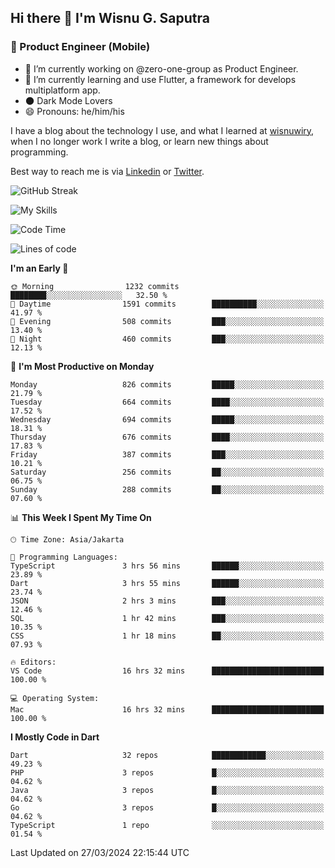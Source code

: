 ## Hi there 👋 I'm Wisnu G. Saputra

### :mobile_phone_off: Product Engineer (Mobile)

- 🔭 I’m currently working on @zero-one-group as Product Engineer.
- 🌱 I’m currently learning and use Flutter, a framework for develops multiplatform app.
- 🌑 Dark Mode Lovers
- 😄 Pronouns: he/him/his

I have a blog about the technology I use, and what I learned at [wisnuwiry](https://wisnuwiry.space/), when I no longer work I write a blog, or learn new things about programming.

Best way to reach me is via [Linkedin](https://www.linkedin.com/in/wisnu-saputra/) or [Twitter](https://twitter.com/wisnuwiry).

![GitHub Streak](https://streak-stats.demolab.com?user=wisnuwiry&theme=dark&hide_border=true)

![My Skills](https://skillicons.dev/icons?i=dart,flutter,kotlin,swift,go,js,css,neovim,git,linux&perline=5)

<!--START_SECTION:waka-->
![Code Time](http://img.shields.io/badge/Code%20Time-1%2C138%20hrs%2040%20mins-blue)

![Lines of code](https://img.shields.io/badge/From%20Hello%20World%20I%27ve%20Written-4.4%20million%20lines%20of%20code-blue)

**I'm an Early 🐤** 

```text
🌞 Morning                1232 commits        ████████░░░░░░░░░░░░░░░░░   32.50 % 
🌆 Daytime                1591 commits        ██████████░░░░░░░░░░░░░░░   41.97 % 
🌃 Evening                508 commits         ███░░░░░░░░░░░░░░░░░░░░░░   13.40 % 
🌙 Night                  460 commits         ███░░░░░░░░░░░░░░░░░░░░░░   12.13 % 
```
📅 **I'm Most Productive on Monday** 

```text
Monday                   826 commits         █████░░░░░░░░░░░░░░░░░░░░   21.79 % 
Tuesday                  664 commits         ████░░░░░░░░░░░░░░░░░░░░░   17.52 % 
Wednesday                694 commits         █████░░░░░░░░░░░░░░░░░░░░   18.31 % 
Thursday                 676 commits         ████░░░░░░░░░░░░░░░░░░░░░   17.83 % 
Friday                   387 commits         ███░░░░░░░░░░░░░░░░░░░░░░   10.21 % 
Saturday                 256 commits         ██░░░░░░░░░░░░░░░░░░░░░░░   06.75 % 
Sunday                   288 commits         ██░░░░░░░░░░░░░░░░░░░░░░░   07.60 % 
```


📊 **This Week I Spent My Time On** 

```text
🕑︎ Time Zone: Asia/Jakarta

💬 Programming Languages: 
TypeScript               3 hrs 56 mins       ██████░░░░░░░░░░░░░░░░░░░   23.89 % 
Dart                     3 hrs 55 mins       ██████░░░░░░░░░░░░░░░░░░░   23.74 % 
JSON                     2 hrs 3 mins        ███░░░░░░░░░░░░░░░░░░░░░░   12.46 % 
SQL                      1 hr 42 mins        ███░░░░░░░░░░░░░░░░░░░░░░   10.35 % 
CSS                      1 hr 18 mins        ██░░░░░░░░░░░░░░░░░░░░░░░   07.93 % 

🔥 Editors: 
VS Code                  16 hrs 32 mins      █████████████████████████   100.00 % 

💻 Operating System: 
Mac                      16 hrs 32 mins      █████████████████████████   100.00 % 
```

**I Mostly Code in Dart** 

```text
Dart                     32 repos            ████████████░░░░░░░░░░░░░   49.23 % 
PHP                      3 repos             █░░░░░░░░░░░░░░░░░░░░░░░░   04.62 % 
Java                     3 repos             █░░░░░░░░░░░░░░░░░░░░░░░░   04.62 % 
Go                       3 repos             █░░░░░░░░░░░░░░░░░░░░░░░░   04.62 % 
TypeScript               1 repo              ░░░░░░░░░░░░░░░░░░░░░░░░░   01.54 % 
```




 Last Updated on 27/03/2024 22:15:44 UTC
<!--END_SECTION:waka-->

